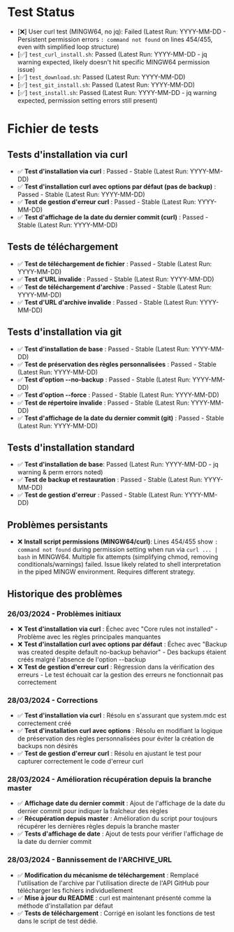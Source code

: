 # Test Status

- [❌] User curl test (MINGW64, no jq): Failed (Latest Run: YYYY-MM-DD - Persistent permission errors `: command not found` on lines 454/455, even with simplified loop structure)
- [✅] `test_curl_install.sh`: Passed (Latest Run: YYYY-MM-DD - jq warning expected, likely doesn't hit specific MINGW64 permission issue)
- [✅] `test_download.sh`: Passed (Latest Run: YYYY-MM-DD)
- [✅] `test_git_install.sh`: Passed (Latest Run: YYYY-MM-DD)
- [✅] `test_install.sh`: Passed (Latest Run: YYYY-MM-DD - jq warning expected, permission setting errors still present)

# Fichier de tests

## Tests d'installation via curl
- ✅ **Test d'installation via curl** : Passed - Stable (Latest Run: YYYY-MM-DD)
- ✅ **Test d'installation curl avec options par défaut (pas de backup)** : Passed - Stable (Latest Run: YYYY-MM-DD)
- ✅ **Test de gestion d'erreur curl** : Passed - Stable (Latest Run: YYYY-MM-DD)
- ✅ **Test d'affichage de la date du dernier commit (curl)** : Passed - Stable (Latest Run: YYYY-MM-DD)

## Tests de téléchargement
- ✅ **Test de téléchargement de fichier** : Passed - Stable (Latest Run: YYYY-MM-DD)
- ✅ **Test d'URL invalide** : Passed - Stable (Latest Run: YYYY-MM-DD)
- ✅ **Test de téléchargement d'archive** : Passed - Stable (Latest Run: YYYY-MM-DD)
- ✅ **Test d'URL d'archive invalide** : Passed - Stable (Latest Run: YYYY-MM-DD)

## Tests d'installation via git
- ✅ **Test d'installation de base** : Passed - Stable (Latest Run: YYYY-MM-DD)
- ✅ **Test de préservation des règles personnalisées** : Passed - Stable (Latest Run: YYYY-MM-DD)
- ✅ **Test d'option --no-backup** : Passed - Stable (Latest Run: YYYY-MM-DD)
- ✅ **Test d'option --force** : Passed - Stable (Latest Run: YYYY-MM-DD)
- ✅ **Test de répertoire invalide** : Passed - Stable (Latest Run: YYYY-MM-DD)
- ✅ **Test d'affichage de la date du dernier commit (git)** : Passed - Stable (Latest Run: YYYY-MM-DD)

## Tests d'installation standard
- ✅ **Test d'installation de base**: Passed (Latest Run: YYYY-MM-DD - jq warning & perm errors noted)
- ✅ **Test de backup et restauration** : Passed - Stable (Latest Run: YYYY-MM-DD)
- ✅ **Test de gestion d'erreur** : Passed - Stable (Latest Run: YYYY-MM-DD)

## Problèmes persistants
- ❌ **Install script permissions (MINGW64/curl)**: Lines 454/455 show `: command not found` during permission setting when run via `curl ... | bash` in MINGW64. Multiple fix attempts (simplifying chmod, removing conditionals/warnings) failed. Issue likely related to shell interpretation in the piped MINGW environment. Requires different strategy.

## Historique des problèmes

### 26/03/2024 - Problèmes initiaux
- ❌ **Test d'installation via curl** : Échec avec "Core rules not installed" - Problème avec les règles principales manquantes
- ❌ **Test d'installation curl avec options par défaut** : Échec avec "Backup was created despite default no-backup behavior" - Des backups étaient créés malgré l'absence de l'option --backup
- ❌ **Test de gestion d'erreur curl** : Régression dans la vérification des erreurs - Le test échouait car la gestion des erreurs ne fonctionnait pas correctement

### 28/03/2024 - Corrections
- ✅ **Test d'installation via curl** : Résolu en s'assurant que system.mdc est correctement créé
- ✅ **Test d'installation curl avec options** : Résolu en modifiant la logique de préservation des règles personnalisées pour éviter la création de backups non désirés
- ✅ **Test de gestion d'erreur curl** : Résolu en ajustant le test pour capturer correctement le code d'erreur curl

### 28/03/2024 - Amélioration récupération depuis la branche master
- ✅ **Affichage date du dernier commit** : Ajout de l'affichage de la date du dernier commit pour indiquer la fraîcheur des règles
- ✅ **Récupération depuis master** : Amélioration du script pour toujours récupérer les dernières règles depuis la branche master
- ✅ **Tests d'affichage de date** : Ajout de tests pour vérifier l'affichage de la date du dernier commit

### 28/03/2024 - Bannissement de l'ARCHIVE_URL
- ✅ **Modification du mécanisme de téléchargement** : Remplacé l'utilisation de l'archive par l'utilisation directe de l'API GitHub pour télécharger les fichiers individuellement
- ✅ **Mise à jour du README** : curl est maintenant présenté comme la méthode d'installation par défaut
- ✅ **Tests de téléchargement** : Corrigé en isolant les fonctions de test dans le script de test dédié. 